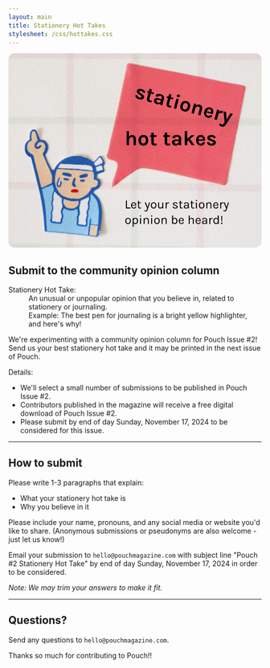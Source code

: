 ```yaml
---
layout: main
title: Stationery Hot Takes
stylesheet: /css/hottakes.css
---
```



<div class="header-image">
  <img src="/images/hottakes.png" />
</div>

## Submit to the community opinion column

<dl>
  <dt>Stationery Hot Take:</dt>
  <dd>An unusual or unpopular opinion that you believe in, related to stationery or journaling.</dd>
  <dd class="example">Example: The best pen for journaling is a bright yellow highlighter, and here's why!</dd>
</dl>

We're experimenting with a community opinion column for Pouch Issue #2!  Send us your best stationery hot take and it may be printed in the next issue of Pouch.

Details:
- We'll select a small number of submissions to be published in Pouch Issue #2.
- Contributors published in the magazine will receive a free digital download of Pouch Issue #2.
- Please submit by end of day Sunday, November 17, 2024 to be considered for this issue.

---

## How to submit

Please write 1-3 paragraphs that explain:
- What your stationery hot take is
- Why you believe in it

Please include your name, pronouns, and any social media or website you'd like to share. (Anonymous submissions or pseudonyms are also welcome - just let us know!)

Email your submission to `hello@pouchmagazine.com` with subject line "Pouch #2 Stationery Hot Take" by end of day Sunday, November 17, 2024 in order to be considered.

_Note: We may trim your answers to make it fit._

---

## Questions?

Send any questions to `hello@pouchmagazine.com`.

Thanks so much for contributing to Pouch!!